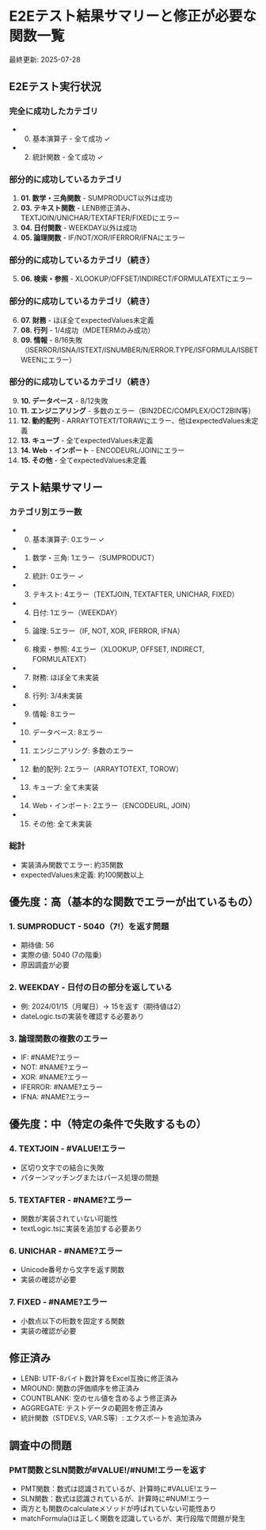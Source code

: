 # E2Eテスト結果サマリーと修正が必要な関数一覧

最終更新: 2025-07-28

## E2Eテスト実行状況

### 完全に成功したカテゴリ
- 00. 基本演算子 - 全て成功 ✓
- 02. 統計関数 - 全て成功 ✓

### 部分的に成功しているカテゴリ
1. **01. 数学・三角関数** - SUMPRODUCT以外は成功
2. **03. テキスト関数** - LENB修正済み、TEXTJOIN/UNICHAR/TEXTAFTER/FIXEDにエラー
3. **04. 日付関数** - WEEKDAY以外は成功
4. **05. 論理関数** - IF/NOT/XOR/IFERROR/IFNAにエラー

### 部分的に成功しているカテゴリ（続き）
5. **06. 検索・参照** - XLOOKUP/OFFSET/INDIRECT/FORMULATEXTにエラー

### 部分的に成功しているカテゴリ（続き）
6. **07. 財務** - ほぼ全てexpectedValues未定義
7. **08. 行列** - 1/4成功（MDETERMのみ成功）
8. **09. 情報** - 8/16失敗（ISERROR/ISNA/ISTEXT/ISNUMBER/N/ERROR.TYPE/ISFORMULA/ISBETWEENにエラー）

### 部分的に成功しているカテゴリ（続き）
9. **10. データベース** - 8/12失敗
10. **11. エンジニアリング** - 多数のエラー（BIN2DEC/COMPLEX/OCT2BIN等）
11. **12. 動的配列** - ARRAYTOTEXT/TORAWにエラー、他はexpectedValues未定義
12. **13. キューブ** - 全てexpectedValues未定義
13. **14. Web・インポート** - ENCODEURL/JOINにエラー
14. **15. その他** - 全てexpectedValues未定義

## テスト結果サマリー

### カテゴリ別エラー数
- 00. 基本演算子: 0エラー ✓
- 01. 数学・三角: 1エラー（SUMPRODUCT）
- 02. 統計: 0エラー ✓
- 03. テキスト: 4エラー（TEXTJOIN, TEXTAFTER, UNICHAR, FIXED）
- 04. 日付: 1エラー（WEEKDAY）
- 05. 論理: 5エラー（IF, NOT, XOR, IFERROR, IFNA）
- 06. 検索・参照: 4エラー（XLOOKUP, OFFSET, INDIRECT, FORMULATEXT）
- 07. 財務: ほぼ全て未実装
- 08. 行列: 3/4未実装
- 09. 情報: 8エラー
- 10. データベース: 8エラー
- 11. エンジニアリング: 多数のエラー
- 12. 動的配列: 2エラー（ARRAYTOTEXT, TOROW）
- 13. キューブ: 全て未実装
- 14. Web・インポート: 2エラー（ENCODEURL, JOIN）
- 15. その他: 全て未実装

### 総計
- 実装済み関数でエラー: 約35関数
- expectedValues未定義: 約100関数以上

## 優先度：高（基本的な関数でエラーが出ているもの）

### 1. SUMPRODUCT - 5040（7!）を返す問題
- 期待値: 56
- 実際の値: 5040 (7の階乗)
- 原因調査が必要

### 2. WEEKDAY - 日付の日の部分を返している
- 例: 2024/01/15（月曜日）→ 15を返す（期待値は2）
- dateLogic.tsの実装を確認する必要あり

### 3. 論理関数の複数のエラー
- IF: #NAME?エラー
- NOT: #NAME?エラー
- XOR: #NAME?エラー
- IFERROR: #NAME?エラー
- IFNA: #NAME?エラー

## 優先度：中（特定の条件で失敗するもの）

### 4. TEXTJOIN - #VALUE!エラー
- 区切り文字での結合に失敗
- パターンマッチングまたはパース処理の問題

### 5. TEXTAFTER - #NAME?エラー
- 関数が実装されていない可能性
- textLogic.tsに実装を追加する必要あり

### 6. UNICHAR - #NAME?エラー
- Unicode番号から文字を返す関数
- 実装の確認が必要

### 7. FIXED - #NAME?エラー
- 小数点以下の桁数を固定する関数
- 実装の確認が必要

## 修正済み

- LENB: UTF-8バイト数計算をExcel互換に修正済み
- MROUND: 関数の評価順序を修正済み
- COUNTBLANK: 空のセル値を含めるよう修正済み
- AGGREGATE: テストデータの範囲を修正済み
- 統計関数（STDEV.S, VAR.S等）: エクスポートを追加済み

## 調査中の問題

### PMT関数とSLN関数が#VALUE!/#NUM!エラーを返す
- PMT関数：数式は認識されているが、計算時に#VALUE!エラー
- SLN関数：数式は認識されているが、計算時に#NUM!エラー
- 両方とも関数のcalculateメソッドが呼ばれていない可能性あり
- matchFormula()は正しく関数を認識しているが、実行段階で問題が発生